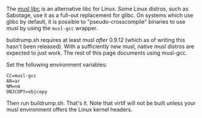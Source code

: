 The [musl libc](http://www.musl-libc.org/) is an alternative libc for Linux.  Some Linux distros, such as Sabotage, use it as a full-out replacement for glibc.  On systems which use glibc by default, it is possible to "pseudo-crosscompile" binaries to use musl by using the `musl-gcc` wrapper.

buildrump.sh requires at least musl _after_ 0.9.12 (which as of writing this hasn't been released).  With a sufficiently new musl, native musl distros are expected to just work.  The rest of this page documents using musl-gcc.

Set the following environment variables:

```
CC=musl-gcc
AR=ar
NM=nm
OBJCOPY=objcopy
```

Then run buildrump.sh.  That's it.  Note that virtif will not be built unless your musl environment offers the Linux kernel headers.